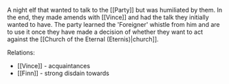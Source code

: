 A night elf that wanted to talk to the [[Party]] but was humiliated by them. In the end, they made amends with [[Vince]] and had the talk they initially wanted to have. The party learned the 'Foreigner' whistle from him and are to use it once they have made a decision of whether they want to act against the [[Church of the Eternal (Eternis)|church]].

Relations:
- [[Vince]] - acquaintances
- [[Finn]] - strong disdain towards